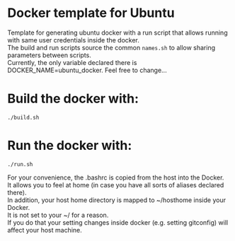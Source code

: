 # Docker template for Ubuntu
Template for generating ubuntu docker with a run script that allows running with same user credentials inside the docker.  
The build and run scripts source the common `names.sh` to allow sharing parameters between scripts.  
Currently, the only variable declared there is DOCKER_NAME=ubuntu_docker. Feel free to change...

# Build the docker with:  
`./build.sh`

# Run the docker with:  
`./run.sh`  

For your convenience, the .bashrc is copied from the host into the Docker.  
It allows you to feel at home (in case you have all sorts of aliases declared there).  
In addition, your host home directory is mapped to ~/hosthome inside your Docker.  
It is not set to your ~/ for a reason.  
If you do that your setting changes inside docker (e.g. setting gitconfig) will affect your host machine.

